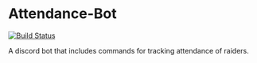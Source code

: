 # Attendance-Bot
[![Build Status](https://travis-ci.org/Suboptimal-Guild/Attendance-Bot.svg?branch=master)](https://travis-ci.org/Suboptimal-Guild/Attendance-Bot)

A discord bot that includes commands for tracking attendance of raiders.
